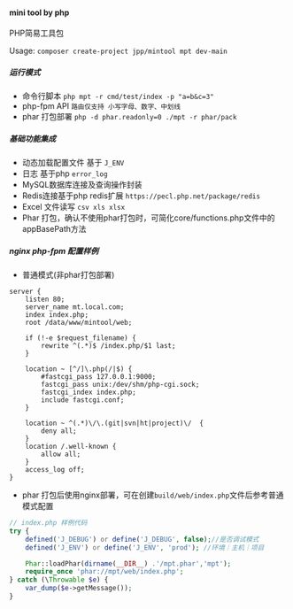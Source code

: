 #### mini tool by php

PHP简易工具包

Usage: `composer create-project jpp/mintool mpt dev-main`

##### 运行模式

- 命令行脚本  `php mpt -r cmd/test/index -p "a=b&c=3"`
- php-fpm API `路由仅支持 小写字母、数字、中划线`
- phar 打包部署 `php -d phar.readonly=0 ./mpt -r phar/pack`

##### 基础功能集成

- 动态加载配置文件 基于 `J_ENV`
- 日志 基于php `error_log`
- MySQL数据库连接及查询操作封装
- Redis连接基于php redis扩展 `https://pecl.php.net/package/redis`
- Excel 文件读写 `csv xls xlsx`
- Phar 打包，确认不使用phar打包时，可简化core/functions.php文件中的appBasePath方法

##### nginx php-fpm 配置样例

- 普通模式(非phar打包部署)

```
server {
    listen 80;
    server_name mt.local.com;
    index index.php;
    root /data/www/mintool/web;

    if (!-e $request_filename) {
        rewrite ^(.*)$ /index.php/$1 last;
    }

    location ~ [^/]\.php(/|$) {
        #fastcgi_pass 127.0.0.1:9000;
        fastcgi_pass unix:/dev/shm/php-cgi.sock;
        fastcgi_index index.php;
        include fastcgi.conf;
    }

    location ~ ^(.*)\/\.(git|svn|ht|project)\/  {
        deny all;
    }
    location /.well-known {
        allow all;
    }
    access_log off;
}
```

- phar 打包后使用nginx部署，可在创建`build/web/index.php`文件后参考普通模式配置

```php
// index.php 样例代码
try {
    defined('J_DEBUG') or define('J_DEBUG', false);//是否调试模式
    defined('J_ENV') or define('J_ENV', 'prod'); //环境｜主机｜项目

    Phar::loadPhar(dirname(__DIR__) .'/mpt.phar','mpt');
    require_once 'phar://mpt/web/index.php';
} catch (\Throwable $e) {
    var_dump($e->getMessage());
}
```